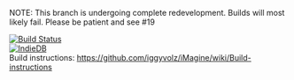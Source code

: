 NOTE: This branch is undergoing complete redevelopment.  Builds will most likely fail.  Please be patient and see #19

[![Build Status](https://drone.io/github.com/iggyvolz/iMagine/status.png)](https://drone.io/github.com/iggyvolz/iMagine/latest)<br>
[![IndieDB](http://button.indiedb.com/popularity/medium/games/33517.png)](http://www.indiedb.com/games/imagine)<br>
Build instructions: https://github.com/iggyvolz/iMagine/wiki/Build-instructions

